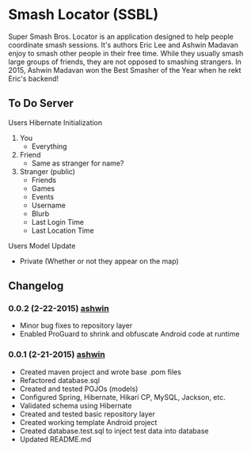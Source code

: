 # Smash Locator (SSBL)
Super Smash Bros. Locator is an application designed to help people coordinate smash sessions. It's authors Eric Lee and Ashwin Madavan enjoy to smash other people in their free time. While they usually smash large groups of friends, they are not opposed to smashing strangers. In 2015, Ashwin Madavan won the Best Smasher of the Year when he rekt Eric's backend!

## To Do Server
Users Hibernate Initialization
1) You
	- Everything
2) Friend
	- Same as stranger for name?	
3) Stranger (public)
	- Friends
	- Games
	- Events
	- Username
	- Blurb
	- Last Login Time
	- Last Location Time

Users Model Update
- Private (Whether or not they appear on the map)

## Changelog
### 0.0.2 (2-22-2015) [ashwin]
- Minor bug fixes to repository layer
- Enabled ProGuard to shrink and obfuscate Android code at runtime

### 0.0.1 (2-21-2015) [ashwin]
- Created maven project and wrote base .pom files
- Refactored database.sql
- Created and tested POJOs (models)
- Configured Spring, Hibernate, Hikari CP, MySQL, Jackson, etc.
- Validated schema using Hibernate
- Created and tested basic repository layer
- Created working template Android project
- Created database.test.sql to inject test data into database
- Updated README.md

[ashwin]:http://github.com/ashwin153
[eric]:https://github.com/ericlee123
